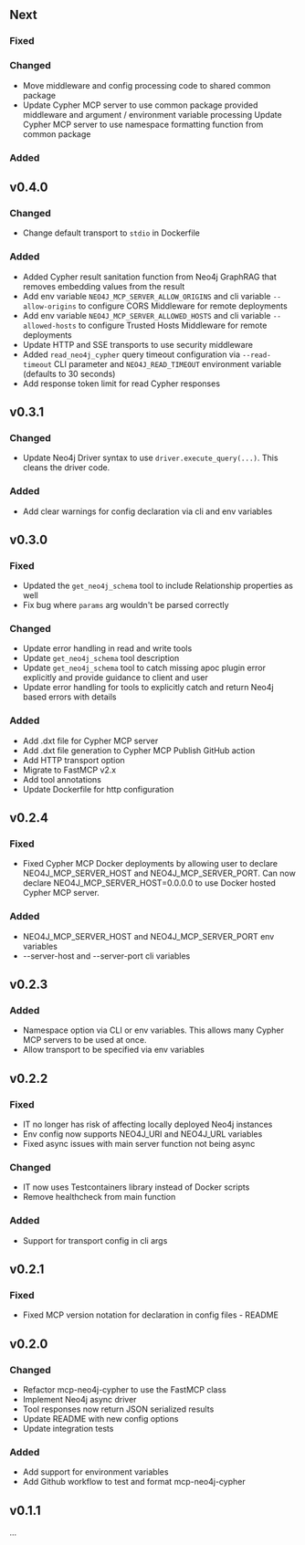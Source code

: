 ## Next

### Fixed

### Changed
* Move middleware and config processing code to shared common package
* Update Cypher MCP server to use common package provided middleware and argument / environment variable processing
Update Cypher MCP server to use namespace formatting function from common package

### Added

## v0.4.0

### Changed
* Change default transport to `stdio` in Dockerfile

### Added
* Added Cypher result sanitation function from Neo4j GraphRAG that removes embedding values from the result
* Add env variable `NEO4J_MCP_SERVER_ALLOW_ORIGINS` and cli variable `--allow-origins` to configure CORS Middleware for remote deployments
* Add env variable `NEO4J_MCP_SERVER_ALLOWED_HOSTS` and cli variable `--allowed-hosts` to configure Trusted Hosts Middleware for remote deployments
* Update HTTP and SSE transports to use security middleware
* Added `read_neo4j_cypher` query timeout configuration via `--read-timeout` CLI parameter and `NEO4J_READ_TIMEOUT` environment variable (defaults to 30 seconds)
* Add response token limit for read Cypher responses

## v0.3.1

### Changed
* Update Neo4j Driver syntax to use `driver.execute_query(...)`. This cleans the driver code.

### Added
* Add clear warnings for config declaration via cli and env variables

## v0.3.0

### Fixed
* Updated the `get_neo4j_schema` tool to include Relationship properties as well
* Fix bug where `params` arg wouldn't be parsed correctly

### Changed
* Update error handling in read and write tools
* Update `get_neo4j_schema` tool description
* Update `get_neo4j_schema` tool to catch missing apoc plugin error explicitly and provide guidance to client and user
* Update error handling for tools to explicitly catch and return Neo4j based errors with details

### Added
* Add .dxt file for Cypher MCP server
* Add .dxt file generation to Cypher MCP Publish GitHub action
* Add HTTP transport option
* Migrate to FastMCP v2.x
* Add tool annotations
* Update Dockerfile for http configuration

## v0.2.4

### Fixed
* Fixed Cypher MCP Docker deployments by allowing user to declare NEO4J_MCP_SERVER_HOST and NEO4J_MCP_SERVER_PORT. Can now declare NEO4J_MCP_SERVER_HOST=0.0.0.0 to use Docker hosted Cypher MCP server.

### Added
* NEO4J_MCP_SERVER_HOST and NEO4J_MCP_SERVER_PORT env variables
* --server-host and --server-port cli variables

## v0.2.3

### Added
* Namespace option via CLI or env variables. This allows many Cypher MCP servers to be used at once.
* Allow transport to be specified via env variables

## v0.2.2 

### Fixed

* IT no longer has risk of affecting locally deployed Neo4j instances
* Env config now supports NEO4J_URI and NEO4J_URL variables
* Fixed async issues with main server function not being async

### Changed

* IT now uses Testcontainers library instead of Docker scripts 
* Remove healthcheck from main function

### Added
* Support for transport config in cli args

## v0.2.1

### Fixed

* Fixed MCP version notation for declaration in config files - README

## v0.2.0

### Changed

* Refactor mcp-neo4j-cypher to use the FastMCP class
* Implement Neo4j async driver
* Tool responses now return JSON serialized results
* Update README with new config options 
* Update integration tests

### Added

* Add support for environment variables
* Add Github workflow to test and format mcp-neo4j-cypher


## v0.1.1

...
